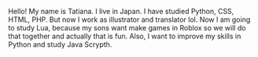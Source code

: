 Hello! My name is Tatiana. I live in Japan.
I have studied Python, CSS, HTML, PHP. But now I work as illustrator and translator lol.
Now I am going to study Lua, because my sons want make games in Roblox so we will do that together and actually that is fun. Also, I want to improve my skills in Python and study Java Scrypth.
